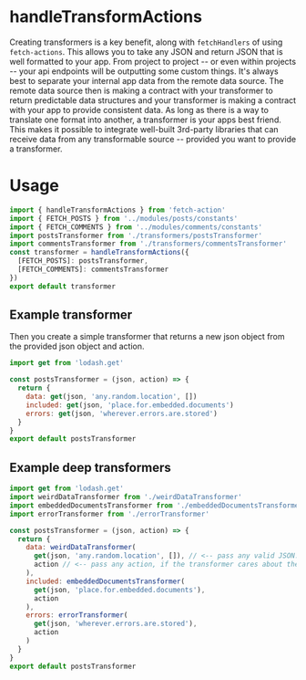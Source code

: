 # handleTransformActions
Creating transformers is a key benefit, along with `fetchHandlers` of using `fetch-actions`. This allows you to take any JSON and return JSON that is well formatted to your app. From project to project -- or even within projects -- your api endpoints will be outputting some custom things. It's always best to separate your internal app data from the remote data source. The remote data source then is making a contract with your transformer to return predictable data structures and your transformer is making a contract with your app to provide consistent data. As long as there is a way to translate one format into another, a transformer is your apps best friend. This makes it possible to integrate well-built 3rd-party libraries that can receive data from any transformable source -- provided you want to provide a transformer.

# Usage

```js
import { handleTransformActions } from 'fetch-action'
import { FETCH_POSTS } from '../modules/posts/constants'
import { FETCH_COMMENTS } from '../modules/comments/constants'
import postsTransformer from './transformers/postsTransformer'
import commentsTransformer from './transformers/commentsTransformer'
const transformer = handleTransformActions({
  [FETCH_POSTS]: postsTransformer,
  [FETCH_COMMENTS]: commentsTransformer
})
export default transformer
```

## Example transformer

Then you create a simple transformer that returns a new json object from the provided json object and action.

```js
import get from 'lodash.get'

const postsTransformer = (json, action) => {
  return {
    data: get(json, 'any.random.location', [])
    included: get(json, 'place.for.embedded.documents')
    errors: get(json, 'wherever.errors.are.stored')
  }
}
export default postsTransformer
```

## Example deep transformers

```js
import get from 'lodash.get'
import weirdDataTransformer from './weirdDataTransformer'
import embeddedDocumentsTransformer from './embeddedDocumentsTransformer'
import errorTransformer from './errorTransformer'

const postsTransformer = (json, action) => {
  return {
    data: weirdDataTransformer(
      get(json, 'any.random.location', []), // <-- pass any valid JSON.parse() output, or compatible object
      action // <-- pass any action, if the transformer cares about the action for whichever reason
    ),
    included: embeddedDocumentsTransformer(
      get(json, 'place.for.embedded.documents'),
      action
    ),
    errors: errorTransformer(
      get(json, 'wherever.errors.are.stored'),
      action
    )
  }
}
export default postsTransformer
```
